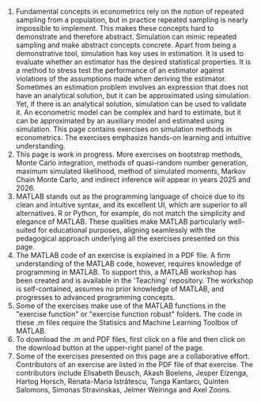 1. Fundamental concepts in econometrics rely on the notion of repeated sampling from a population, but in practice repeated sampling is nearly impossible to implement. This makes these concepts hard to demonstrate and therefore abstract. Simulation can mimic repeated sampling and make abstract concepts concrete. Apart from being a demonstrative tool, simulation has key uses in estimation. It is used to evaluate whether an estimator has the desired statistical properties. It is a method to stress test the performance of an estimator against violations of the assumptions made when deriving the estimator. Sometimes an estimation problem involves an expression that does not have an analytical solution, but it can be approximated using simulation. Yet, if there is an analytical solution, simulation can be used to validate it. An econometric model can be complex and hard to estimate, but it can be approximated by an auxiliary model and estimated using simulation. This page contains exercises on simulation methods in econometrics. The exercises emphasize hands-on learning and intuitive understanding.
2. This page is work in progress. More exercises on bootstrap methods, Monte Carlo integration, methods of quasi-random number generation, maximum simulated likelihood, method of simulated moments, Markov Chain Monte Carlo, and indirect inference will appear in years 2025 and 2026.
3. MATLAB stands out as the programming language of choice due to its clean and intuitive syntax, and its excellent UI, which are superior to all alternatives. R or Python, for example, do not match the simplicity and elegance of MATLAB. These qualities make MATLAB particularly well-suited for educational purposes, aligning seamlessly with the pedagogical approach underlying all the exercises presented on this page.
4. The MATLAB code of an exercise is explained in a PDF file. A firm understanding of the MATLAB code, however, requires knowledge of programming in MATLAB. To support this, a MATLAB workshop has been created and is available in the 'Teaching' repository. The workshop is self-contained, assumes no prior knowledge of MATLAB, and progresses to advanced programming concepts.
5. Some of the exercises make use of the MATLAB functions in the "exercise function" or "exercise function robust" folders. The code in these .m files require the Statisics and Machine Learning Toolbox of MATLAB.
6. To download the .m and PDF files, first click on a file and then click on the download button at the upper-right panel of the page.
7. Some of the exercises presented on this page are a collaborative effort. Contributors of an exercise are listed in the PDF file of that exercise. The contributors include Elisabeth Beusch, Akash Boelens, Jesper Eizenga, Hartog Horsch, Renata-Maria Istrătescu, Tunga Kantarcı, Quinten Salomons, Simonas Stravinskas, Jelmer Weiringa and Axel Zoons.
